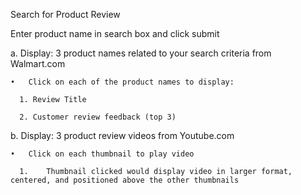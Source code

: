 Search for Product Review

Enter product name in search box and click submit

  a.	Display: 3 product names related to your search criteria from Walmart.com
  
    •	Click on each of the product names to display:
    
      1. Review Title
      
      2. Customer review feedback (top 3)
      
  b.	Display: 3 product review videos from Youtube.com
  
    •	Click on each thumbnail to play video
    
      1.	Thumbnail clicked would display video in larger format, centered, and positioned above the other thumbnails

